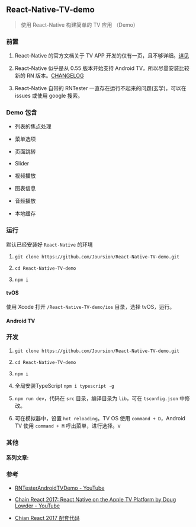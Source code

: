 ## React-Native-TV-demo

> 使用 React-Native 构建简单的 TV 应用 （Demo）

### 前置

1. React-Native 的官方文档关于 TV APP 开发的仅有一页，且不够详细。[详见](www.baidu.com)

2. React-Native 似乎是从 0.55 版本开始支持 Android TV，所以尽量安装比较新的 RN 版本。[CHANGELOG](https://github.com/react-native-community/react-native-releases/blob/master/CHANGELOG.md#055)

3. React-Native 自带的 RNTester 一直存在运行不起来的问题(玄学)，可以在 issues 或使用 google 搜索。

### Demo 包含

- 列表的焦点处理

- 菜单选项

- 页面跳转

- Slider

- 视频播放

- 图表信息

- 音频播放

- 本地缓存

### 运行

默认已经安装好 `React-Native` 的环境

1. `git clone https://github.com/Joursion/React-Native-TV-demo.git`

2. `cd React-Native-TV-demo`

3. `npm i`

#### tvOS

使用 Xcode 打开 `/React-Native-TV-demo/ios` 目录，选择 tvOS，运行。

#### Android TV

### 开发

1. `git clone https://github.com/Joursion/React-Native-TV-demo.git`

2. `cd React-Native-TV-demo`

3. `npm i`

4. 全局安装TypeScript `npm i typescript -g`

5. `npm run dev`，代码在 `src` 目录，编译目录为 `lib`，可在 `tsconfig.json` 中修改。

6. 可在模拟器中，设置 `hot reloading`。TV OS 使用 `command + D`，Android TV 使用 `command + M` 呼出菜单，进行选择。v

### 其他

#### 系列文章:



### 参考

- [RNTesterAndroidTVDemo - YouTube](https://www.youtube.com/watch?v=EzIQErHhY20)

- [Chain React 2017: React Native on the Apple TV Platform by Doug Lowder - YouTube](https://www.youtube.com/watch?v=jDRXGqb9hno)

- [Chian React 2017 配套代码](https://github.com/dlowder-salesforce/RNAppleTVTalk)